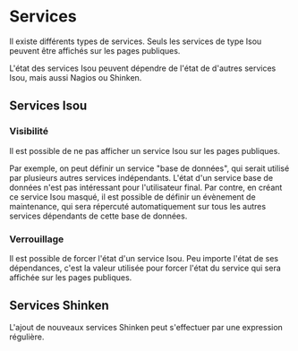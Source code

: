 # <span id="services"></span>Services

Il existe différents types de services. Seuls les services de type Isou peuvent être affichés sur les pages publiques.

L'état des services Isou peuvent dépendre de l'état de d'autres services Isou, mais aussi Nagios ou Shinken.

## <span id="isou"></span>Services Isou

### <span id="visibilite"></span>Visibilité
Il est possible de ne pas afficher un service Isou sur les pages publiques.

Par exemple, on peut définir un service "base de données", qui serait utilisé par plusieurs autres services indépendants. L'état d'un service base de données n'est pas intéressant pour l'utilisateur final. Par contre, en créant ce service Isou masqué, il est possible de définir un évènement de maintenance, qui sera répercuté automatiquement sur tous les autres services dépendants de cette base de données.

### <span id="verrouillage"></span>Verrouillage
Il est possible de forcer l'état d'un service Isou. Peu importe l'état de ses dépendances, c'est la valeur utilisée pour forcer l'état du service qui sera affichée sur les pages publiques.

## <span id="shinken"></span>Services Shinken

L'ajout de nouveaux services Shinken peut s'effectuer par une expression régulière.
